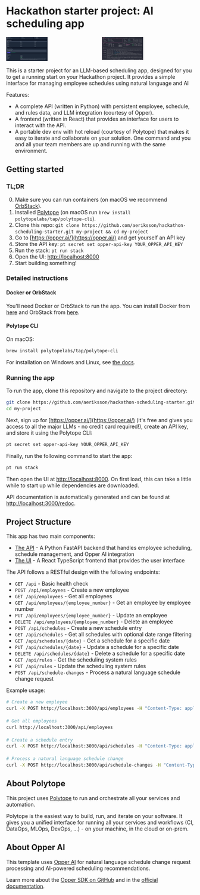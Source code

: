 # Hackathon starter project: AI scheduling app

<div style="display: flex; justify-content: center; gap: 10px;">
  <a href="images/home.png">
    <img src="images/home.png" alt="Home" style="width: 45%; height: auto;" />
  </a>
  <a href="images/polytope.png">
    <img src="images/polytope.png" alt="Polytope" style="width: 45%; height: auto;" />
  </a>
</div>

This is a starter project for an LLM-based scheduling app, designed for you to get a running start on your Hackathon project.
It provides a simple interface for managing employee schedules using natural language and AI

Features:
- A complete API (written in Python) with persistent employee, schedule, and rules data, and LLM integration (courtesy of Opper).
- A frontend (written in React) that provides an interface for users to interact with the API.
- A portable dev env with hot reload (courtesy of Polytope) that makes it easy to iterate and collaborate on your solution. One command and you and all your team members are up and running with the same environment.

## Getting started

### TL;DR

0. Make sure you can run containers (on macOS we recommend [OrbStack](https://docs.orbstack.dev/install)).
1. Installed [Polytope](https://polytope.com/docs/quick-start#cli) (on macOS run `brew install polytopelabs/tap/polytope-cli`).
2. Clone this repo: `git clone https://github.com/aeriksson/hackathon-scheduling-starter.git my-project && cd my-project`
3. Go to [https://opper.ai/](https://opper.ai/) and get yourself an API key
4. Store the API key: `pt secret set opper-api-key YOUR_OPPER_API_KEY`
5. Run the stack: `pt run stack`
6. Open the UI: [http://localhost:8000](http://localhost:8000)
7. Start building something!

### Detailed instructions

#### Docker or OrbStack
You'll need Docker or OrbStack to run the app. You can install Docker from [here](https://docs.docker.com/get-docker/) and OrbStack from [here](https://docs.orbstack.dev/install).

#### Polytope CLI
On macOS:
```bash
brew install polytopelabs/tap/polytope-cli
```

For installation on Windows and Linux, see [the docs](https://polytope.com/docs/quick-start).

### Running the app
To run the app, clone this repository and navigate to the project directory:

```bash
git clone https://github.com/aeriksson/hackathon-scheduling-starter.git my-project
cd my-project
```

Next, sign up for [https://opper.ai/](https://opper.ai/) (it's free and gives you access to all the major LLMs - no credit card required!), create an API key, and store it using the Polytope CLI:
```bash
pt secret set opper-api-key YOUR_OPPER_API_KEY
```

Finally, run the following command to start the app:
```bash
pt run stack
```

Then open the UI at [http://localhost:8000](http://localhost:8000). On first load, this can take a little while to start up while dependencies are downloaded.

API documentation is automatically generated and can be found at [http://localhost:3000/redoc](http://localhost:3000/redoc).

## Project Structure

This app has two main components:
- [The API](./api) - A Python FastAPI backend that handles employee scheduling, schedule management, and Opper AI integration
- [The UI](./frontend) - A React TypeScript frontend that provides the user interface

The API follows a RESTful design with the following endpoints:

- `GET /api` - Basic health check
- `POST /api/employees` - Create a new employee
- `GET /api/employees` - Get all employees
- `GET /api/employees/{employee_number}` - Get an employee by employee number
- `PUT /api/employees/{employee_number}` - Update an employee
- `DELETE /api/employees/{employee_number}` - Delete an employee
- `POST /api/schedules` - Create a new schedule entry
- `GET /api/schedules` - Get all schedules with optional date range filtering
- `GET /api/schedules/{date}` - Get a schedule for a specific date
- `PUT /api/schedules/{date}` - Update a schedule for a specific date
- `DELETE /api/schedules/{date}` - Delete a schedule for a specific date
- `GET /api/rules` - Get the scheduling system rules
- `PUT /api/rules` - Update the scheduling system rules
- `POST /api/schedule-changes` - Process a natural language schedule change request

Example usage:

```bash
# Create a new employee
curl -X POST http://localhost:3000/api/employees -H "Content-Type: application/json" -d '{"name": "John Smith", "employee_number": "EMP001"}'

# Get all employees
curl http://localhost:3000/api/employees

# Create a schedule entry
curl -X POST http://localhost:3000/api/schedules -H "Content-Type: application/json" -d '{"date": "2024-04-01", "first_line_support": "EMP001"}'

# Process a natural language schedule change
curl -X POST http://localhost:3000/api/schedule-changes -H "Content-Type: application/json" -d '{"request_text": "John Smith needs time off on April 1st"}'
```

## About Polytope

This project uses [Polytope](https://polytope.com) to run and orchestrate all your services and automation.

Polytope is the easiest way to build, run, and iterate on your software. It gives you a unified interface for running all your services and workflows (CI, DataOps, MLOps, DevOps, ...) - on your machine, in the cloud or on-prem.

## About Opper AI

This template uses [Opper AI](https://opper.ai) for natural language schedule change request processing and AI-powered scheduling recommendations.

Learn more about the [Opper SDK on GitHub](https://github.com/opper-ai/opper-python) and in the [official documentation](https://docs.opper.ai/).
